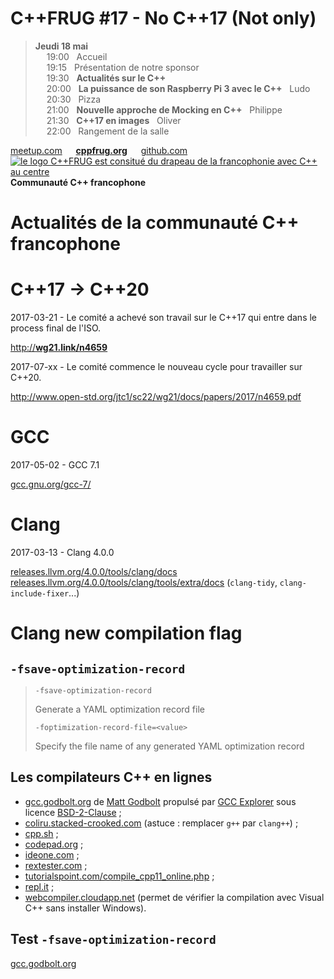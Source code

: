 
C++FRUG #17 - No C++17 (Not only)
=================================

> **Jeudi 18 mai**  
> &emsp; 19:00 &nbsp; Accueil  
> &emsp; 19:15 &nbsp; Présentation de notre sponsor  
> &emsp; 19:30 &nbsp; **Actualités sur le C++**  
> &emsp; 20:00 &nbsp; **La puissance de son Raspberry Pi 3 avec le C++** &nbsp; Ludo  
> &emsp; 20:30 &nbsp; Pizza  
> &emsp; 21:00 &nbsp; **Nouvelle approche de Mocking en C++** &nbsp; Philippe  
> &emsp; 21:30 &nbsp; **C++17 en images** &nbsp; Oliver  
> &emsp; 22:00 &nbsp; Rangement de la salle

[meetup.com](https://www.meetup.com/fr-FR/User-Group-Cpp-Francophone/events/239663039/) &emsp; [**cppfrug.org**](http://cppfrug.org/paris/events/2017-01-19_n14/) &emsp; [github.com](https://github.com/cpp-frug/paris/blob/master/events/2017-01-19_n14/README.md) [![le logo C++FRUG est consitué du drapeau de la francophonie avec C++ au centre](http://cpp-frug.github.io/images/Cpp-Francophonie.svg "Logo C++FRUG")](https://github.com/cpp-frug/cpp-frug.github.io/blob/master/images/Cpp-Francophonie.svg) **Communauté C++ francophone**



Actualités de la communauté C++ francophone
===========================================


C++17 -> C++20
==============

2017-03-21 - Le comité a achevé son travail sur le C++17 qui entre dans le process final de l'ISO.

[http://**wg21.link/n4659**](http://wg21.link/n4659)

2017-07-xx - Le comité commence le nouveau cycle pour travailler sur C++20.

http://www.open-std.org/jtc1/sc22/wg21/docs/papers/2017/n4659.pdf


GCC
===

2017-05-02 - GCC 7.1

[gcc.gnu.org/gcc-7/](https://gcc.gnu.org/gcc-7/)


Clang
=====

2017-03-13 - Clang 4.0.0

[releases.llvm.org/4.0.0/tools/clang/docs](http://releases.llvm.org/4.0.0/tools/clang/docs/)
[releases.llvm.org/4.0.0/tools/clang/tools/extra/docs](http://releases.llvm.org/4.0.0/tools/clang/tools/extra/docs/) (`clang-tidy`, `clang-include-fixer`...)


Clang new compilation flag
==========================

 `-fsave-optimization-record`
 -----------------------------

> `-fsave-optimization-record`
> 
> Generate a YAML optimization record file
>
> `-foptimization-record-file=<value>`
>
> Specify the file name of any generated YAML optimization record


Les compilateurs C++ en lignes
------------------------------
    
* [gcc.godbolt.org](http://gcc.godbolt.org/#compilers:!((source:%27struct+MaClasse%0A{%0A++++template%3Cclass+T%3E%0A++++void+fait()+{+}%0A}%3B%0A%0Atemplate%3Cclass+T%3E%0Avoid+mafonction(T%26+t)%0A{%0A++++t.fait%3Cint%3E()%3B+//error:+expected+primary-expression+before+!%27int!%27%0A}%0A%0Aint+main()%0A{%0A++++MaClasse+maclasse%3B%0A++++mafonction(maclasse)%3B%0A}%27)),filterAsm:(commentOnly:!t,directives:!t,labels:!t),version:3) de [Matt Godbolt](https://github.com/mattgodbolt) propulsé par [GCC Explorer](https://github.com/mattgodbolt/gcc-explorer) sous licence [BSD-2-Clause](https://github.com/mattgodbolt/gcc-explorer/blob/master/LICENSE) ;
* [coliru.stacked-crooked.com](http://coliru.stacked-crooked.com/a/71c3371692723de1) (astuce : remplacer `g++` par `clang++`) ;
* [cpp.sh](http://www.cpp.sh/22av) ;
* [codepad.org](http://codepad.org/XYy3ZoXw) ;
* [ideone.com](http://ideone.com/cDnejN) ;
* [rextester.com](http://rextester.com/XYSX22503) ;
* [tutorialspoint.com/compile_cpp11_online.php](https://goo.gl/9rqwoy) ;
* [repl.it](https://repl.it/DfuG/1) ;
* [webcompiler.cloudapp.net](http://webcompiler.cloudapp.net/) (permet de vérifier la compilation avec Visual C++ sans installer Windows).


Test `-fsave-optimization-record`
--------------------------------

[gcc.godbolt.org](http://gcc.godbolt.org)

